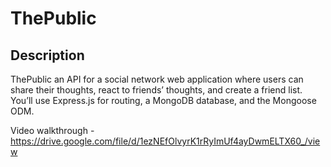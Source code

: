 # ThePublic
## Description
ThePublic an API for a social network web application where users can share their thoughts, react to friends’ thoughts, and create a friend list. You’ll use Express.js for routing, a MongoDB database, and the Mongoose ODM. 

Video walkthrough - https://drive.google.com/file/d/1ezNEfOlvyrK1rRyImUf4ayDwmELTX60_/view